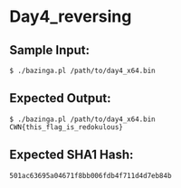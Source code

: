 # Day4_reversing

## Sample Input:

```
$ ./bazinga.pl /path/to/day4_x64.bin
```
## Expected Output:

```
$ ./bazinga.pl /path/to/day4_x64.bin
CWN{this_flag_is_redokulous}
```
## Expected SHA1 Hash:

```
501ac63695a04671f8bb006fdb4f711d4d7eb84b
```
